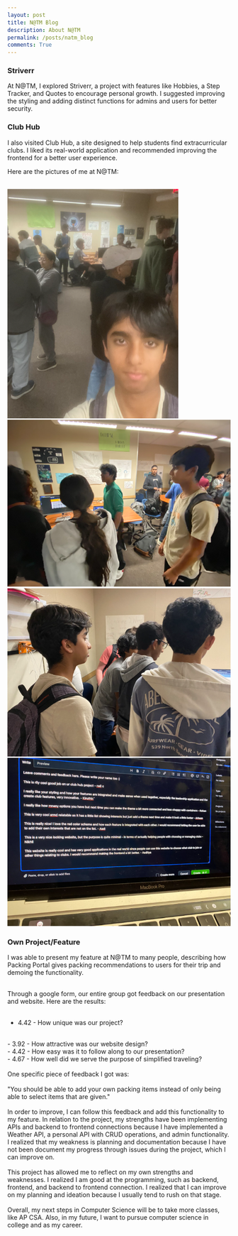 ```yaml
---
layout: post
title: N@TM Blog
description: About N@TM
permalink: /posts/natm_blog
comments: True
---
```


<h3>Striverr</h3>

At N@TM, I explored Striverr, a project with features like Hobbies, a Step Tracker, and Quotes to encourage personal growth. I suggested improving the styling and adding distinct functions for admins and users for better security.


<h3>Club Hub</h3>

I also visited Club Hub, a site designed to help students find extracurricular clubs. I liked its real-world application and recommended improving the frontend for a better user experience.


Here are the pictures of me at N@TM:
<br>
<br>

<img src="../images/natm1.png">
<img src="../images/natm2.png">
<img src="../images/natm3.png">
<img src="../images/natm4.png">

<h3>Own Project/Feature</h3>

I was able to present my feature at N@TM to many people, describing how Packing Portal gives packing recommendations to users for their trip and demoing the functionality.
<br>
<br>

Through a google form, our entire group got feedback on our presentation and website. Here are the results:
<br>
<br>

- 4.42 - How unique was our project?
<br>
- 3.92 - How attractive was our website design?
<br>
- 4.42 - How easy was it to follow along to our presentation?
<br>
- 4.67 - How well did we serve the purpose of simplified traveling?
<br>
<br>
One specific piece of feedback I got was:
<br>
<br>
"You should be able to add your own packing items instead of only being able to select items that are given."
<br>
<br>
In order to improve, I can follow this feedback and add this functionality to my feature. In relation to the project, my strengths have been implementing APIs and backend to frontend connections because I have implemented a Weather API, a personal API with CRUD operations, and admin functionality. I realized that my weakness is planning and documentation because I have not been document my progress through issues during the project, which I can improve on.
<br>
<br>
This project has allowed me to reflect on my own strengths and weaknesses. I realized I am good at the programming, such as backend, frontend, and backend to frontend connection. I realized that I can improve on my planning and ideation because I usually tend to rush on that stage.
<br>
<br>
Overall, my next steps in Computer Science will be to take more classes, like AP CSA. Also, in my future, I want to pursue computer science in college and as my career.
<br>
